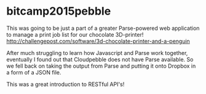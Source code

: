 # bitcamp2015pebble

This was going to be just a part of a greater Parse-powered web application to manage a print job list for our chocolate 3D-printer!
http://challengepost.com/software/3d-chocolate-printer-and-a-penguin

After much struggling to learn how Javascript and Parse work together, eventually I found out that Cloudpebble does not have Parse available. So we fell back on taking the output from Parse and putting it onto Dropbox in a form of a JSON file.

This was a great introduction to RESTful API's!
